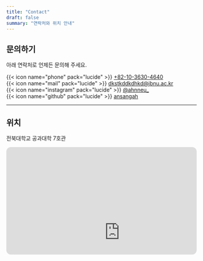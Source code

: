 ```yaml
---
title: "Contact"
draft: false
summary: "연락처와 위치 안내"
---
```


## 문의하기

아래 연락처로 언제든 문의해 주세요.

{{< icon name="phone" pack="lucide" >}} [ +82-10-3630-4640 ](tel:+821036304640)  
{{< icon name="mail" pack="lucide" >}} [dkstkddkdhkd@jbnu.ac.kr](mailto:dkstkddkdhkd@jbnu.ac.kr)  
{{< icon name="instagram" pack="lucide" >}} [@ahnneu_](https://instagram.com/ahnneu_)  
{{< icon name="github" pack="lucide" >}} [ansangah](https://github.com/ansangah)

---

## 위치

전북대학교 공과대학 7호관

<div style="position:relative;padding-bottom:56.25%;height:0;overflow:hidden;border-radius:12px;">
  <iframe src="https://www.google.com/maps/embed?pb=!1m18!1m12!1m3!1d3234.1213201548776!2d127.13446309999999!3d35.8460286!2m3!1f0!2f0!3f0!3m2!1i1024!2i768!4f13.1!3m3!1m2!1s0x35702330dc920b9d%3A0x1d0d425396006646!2z7KCE67aB64yA7ZWZ6rWQIOqzteqzvOuMgO2VmSA37Zi46rSA!5e0!3m2!1sko!2skr!4v1760079980030!5m2!1sko!2skr" width="600" height="450" style="border:0;" allowfullscreen="" loading="lazy" referrerpolicy="no-referrer-when-downgrade"></iframe>
</div>

